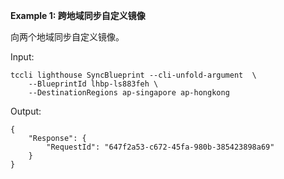 **Example 1: 跨地域同步自定义镜像**

向两个地域同步自定义镜像。

Input: 

```
tccli lighthouse SyncBlueprint --cli-unfold-argument  \
    --BlueprintId lhbp-ls883feh \
    --DestinationRegions ap-singapore ap-hongkong
```

Output: 
```
{
    "Response": {
        "RequestId": "647f2a53-c672-45fa-980b-385423898a69"
    }
}
```

